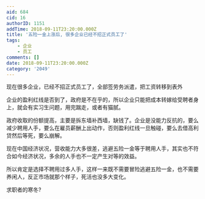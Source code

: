 ```yaml
---
aid: 684
cid: 16
authorID: 1151
addTime: 2018-09-11T23:20:00.000Z
title: '五险一金上涨后, 很多企业已经不招正式员工了'
tags:
    - 企业
    - 员工
comments: []
date: 2018-09-11T23:20:00.000Z
category: '2049'
---
```


现在很多企业，已经不招正式员工了，全部签劳务派遣，把工资转移到表外

企业的盈利红线是否到了，政府是不在乎的，所以企业只能把成本转嫁给受聘者身上，就会有实习生问题，用完踹走，或者有猫腻。

政府收取的份额提高，主要是拆东墙补西墙，缺钱了。企业是没能力反抗的，要么减少聘用人手，要么在雇员薪酬上出动作，否则盈利红线一旦触碰，要么去借高利贷然后等死，要么崩解。

现在中国经济状况，营收能力大多很差，逃避五险一金等于聘用人手，其实也不符合如今经济状况，多余的人手也不一定产生对等的效益。

所以肯定是选择不聘用过多人手，这样一来既不需要冒险逃避五险一金，也不需要养闲人，反正市场就那个样子，死活也没多大变化。

求职者的寒冬?
